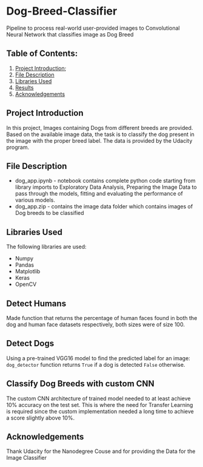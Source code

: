 # Dog-Breed-Classifier
Pipeline to process real-world user-provided images to Convolutional Neural Network that classifies image as Dog Breed

## Table of Contents:
1. [Project Introduction](#project-introduction);
2. [File Description](#file-description)
3. [Libraries Used](#libraries-used)
4. [Results](#results)
5. [Acknowledgements](#acknowledgements)

## Project Introduction
In this project, Images containing Dogs from different breeds are provided. Based on the available image data, the task is to classify the dog present in the image with the proper breed label. The data is provided by the Udacity program.

## File Description
- dog_app.ipynb - notebook contains complete python code starting from library imports to Exploratory Data Analysis, Preparing the Image Data to pass through the models, fitting and evaluating the performance of various models.
- dog_app.zip - contains the image data folder which contains images of Dog breeds to be classified

## Libraries Used
The following libraries are used:
- Numpy
- Pandas
- Matplotlib
- Keras
- OpenCV

## Detect Humans
Made function that returns the percentage of human faces found in both the dog and human face datasets respectively, both sizes were of size 100.

## Detect Dogs
Using a pre-trained VGG16 model to find the predicted label for an image:
```dog_detector``` function returns ```True``` if a dog is detected ```False``` otherwise. 

## Classify Dog Breeds with custom CNN
The custom CNN architecture of trained model needed to at least achieve 10% accuracy on the test set. This is where the need for Transfer Learning is required since the custom implementation needed a long time to achieve a score slightly above 10%.

## Acknowledgements
Thank Udacity for the Nanodegree Couse and for providing the Data for the Image Classifier